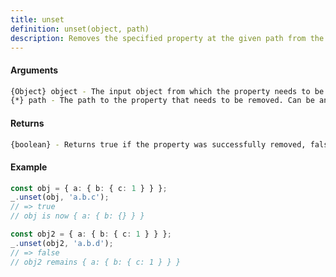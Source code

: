 ```yaml
---
title: unset
definition: unset(object, path)
description: Removes the specified property at the given path from the provided object.
---
```



#### Arguments


```bash
{Object} object - The input object from which the property needs to be removed.
{*} path - The path to the property that needs to be removed. Can be an array or a string.
```


#### Returns


```bash
{boolean} - Returns true if the property was successfully removed, false otherwise.
```


#### Example


```ts
const obj = { a: { b: { c: 1 } } };
_.unset(obj, 'a.b.c');
// => true
// obj is now { a: { b: {} } }

const obj2 = { a: { b: { c: 1 } } };
_.unset(obj2, 'a.b.d');
// => false
// obj2 remains { a: { b: { c: 1 } } }
```